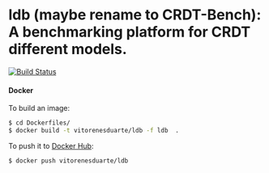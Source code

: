 # ldb (maybe rename to CRDT-Bench): A benchmarking platform for CRDT different models.

[![Build Status](https://travis-ci.org/vitorenesduarte/ldb.svg?branch=master)](https://travis-ci.org/vitorenesduarte/ldb/)


#### Docker
To build an image:

```bash
$ cd Dockerfiles/
$ docker build -t vitorenesduarte/ldb -f ldb  .
```

To push it to [Docker Hub](https://hub.docker.com/):

```bash
$ docker push vitorenesduarte/ldb
```

